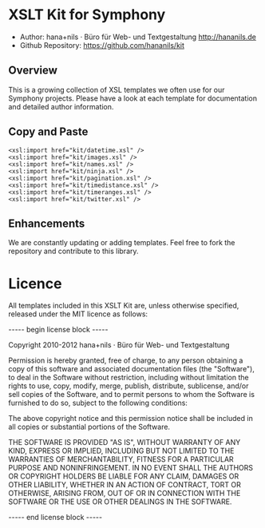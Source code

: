 # XSLT Kit for Symphony

- Author: hana+nils · Büro für Web- und Textgestaltung <http://hananils.de>
- Github Repository: <https://github.com/hananils/kit>

## Overview

This is a growing collection of XSL templates we often use for our Symphony projects. Please have a look at each template for documentation and detailed author information.

## Copy and Paste

	<xsl:import href="kit/datetime.xsl" />
	<xsl:import href="kit/images.xsl" />
	<xsl:import href="kit/names.xsl" />
	<xsl:import href="kit/ninja.xsl" />
	<xsl:import href="kit/pagination.xsl" />
	<xsl:import href="kit/timedistance.xsl" />
	<xsl:import href="kit/timeranges.xsl" />
	<xsl:import href="kit/twitter.xsl" />
	
## Enhancements

We are constantly updating or adding templates. Feel free to fork the repository and contribute to this library.

# Licence

All templates included in this XSLT Kit are, unless otherwise specified, released under the MIT licence as follows:

----- begin license block -----

Copyright 2010-2012 hana+nils · Büro für Web- und Textgestaltung

Permission is hereby granted, free of charge, to any person obtaining a copy
of this software and associated documentation files (the "Software"), to deal
in the Software without restriction, including without limitation the rights
to use, copy, modify, merge, publish, distribute, sublicense, and/or sell
copies of the Software, and to permit persons to whom the Software is
furnished to do so, subject to the following conditions:

The above copyright notice and this permission notice shall be included in
all copies or substantial portions of the Software.

THE SOFTWARE IS PROVIDED "AS IS", WITHOUT WARRANTY OF ANY KIND, EXPRESS OR
IMPLIED, INCLUDING BUT NOT LIMITED TO THE WARRANTIES OF MERCHANTABILITY,
FITNESS FOR A PARTICULAR PURPOSE AND NONINFRINGEMENT. IN NO EVENT SHALL THE
AUTHORS OR COPYRIGHT HOLDERS BE LIABLE FOR ANY CLAIM, DAMAGES OR OTHER
LIABILITY, WHETHER IN AN ACTION OF CONTRACT, TORT OR OTHERWISE, ARISING FROM,
OUT OF OR IN CONNECTION WITH THE SOFTWARE OR THE USE OR OTHER DEALINGS IN
THE SOFTWARE.

----- end license block -----
